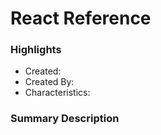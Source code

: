 # React Reference

### Highlights

- Created:
- Created By:
- Characteristics:

### Summary Description
